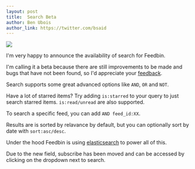 ```yaml
---
layout: post
title:  Search Beta
author: Ben Ubois
author_link: https://twitter.com/bsaid
---
```


<img src="{{ 'images/2013-10-10/search.png' | asset_path }}" style="max-width: 317px;" class="no-border" />

I'm very happy to announce the availability of search for Feedbin.

I'm calling it a beta because there are still improvements to be made and bugs that have not been found, so I'd appreciate your [feedback](https://github.com/feedbin/support/issues).

Search supports some great advanced options like `AND`, `OR` and `NOT`.

Have a lot of starred items? Try adding `is:starred` to your query to just search starred items. `is:read/unread` are also supported.

To search a specific feed, you can add `AND feed_id:XX`.

Results are is sorted by relavance by default, but you can optionally sort by date with `sort:asc/desc`.

Under the hood Feedbin is using [elasticsearch](http://www.elasticsearch.org/) to power all of this.

Due to the new field, subscribe has been moved and can be accessed by clicking on the dropdown next to search.